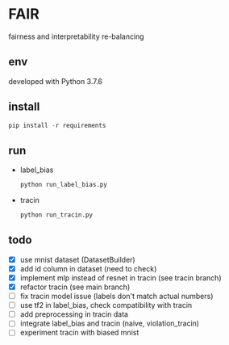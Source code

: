 # FAIR

fairness and interpretability re-balancing

## env

developed with Python 3.7.6

## install
  
```Python
pip install -r requirements
```

## run

- label_bias

    ```Python
    python run_label_bias.py
    ```

- tracin

    ```Python
    python run_tracin.py
    ```

## todo

- [x] use mnist dataset (DatasetBuilder)
- [x] add id column in dataset (need to check)
- [x] implement mlp instead of resnet in tracin (see tracin branch)
- [x] refactor tracin (see main branch)
- [ ] fix tracin model issue (labels don't match actual numbers)
- [ ] use tf2 in label_bias, check compatibility with tracin
- [ ] add preprocessing in tracin data
- [ ] integrate label_bias and tracin (naive, violation_tracin)
- [ ] experiment tracin with biased mnist
